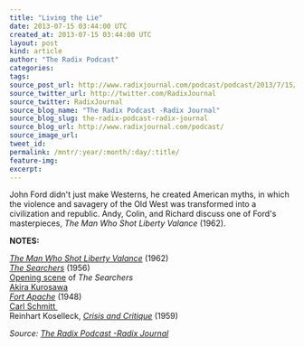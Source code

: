 ```yaml
---
title: "Living the Lie"
date: 2013-07-15 03:44:00 UTC
created_at: 2013-07-15 03:44:00 UTC
layout: post
kind: article
author: "The Radix Podcast"
categories: 
tags: 
source_post_url: http://www.radixjournal.com/podcast/podcast/2013/7/15/living-the-lie
source_twitter_url: http://twitter.com/RadixJournal
source_twitter: RadixJournal
source_blog_name: "The Radix Podcast -Radix Journal"
source_blog_slug: the-radix-podcast-radix-journal
source_blog_url: http://www.radixjournal.com/podcast/
source_image_url: 
tweet_id:
permalink: /mntr/:year/:month/:day/:title/
feature-img: 
excerpt:
---
```

<p>John Ford didn't just make Westerns, he created American myths, in which the violence and savagery of the Old West was transformed into a civilization and republic. Andy, Colin, and Richard discuss one of Ford's masterpieces, <em>The Man Who Shot Liberty Valance </em>(1962). </p>



<p><strong>NOTES: </strong></p><p><em><a href="http://www.imdb.com/title/tt0056217/">The Man Who Shot Liberty Valance</a> </em>(1962)<br><a href="http://www.imdb.com/title/tt0049730/"><em>The Searchers</em></a><span> (1956)</span><br><a href="http://www.freewebs.com/coolrda/photos/133_185_235%20Screenshots/searchers1.JPG">Opening scene</a><span> of </span><em>The Searchers</em><br><a href="https://en.wikipedia.org/wiki/Akira_Kurosawa">Akira Kurosawa</a><br><em><a href="http://www.imdb.com/title/tt0040369/">Fort Apache</a> </em><span>(1948)</span><br><a href="http://en.wikipedia.org/wiki/Carl_Schmitt">Carl Schmitt </a><br><span>Reinhart Koselleck, </span><em><a href="http://www.amazon.com/gp/product/0262611570/ref=as_li_ss_tl?ie=UTF8&amp;camp=1789&amp;creative=390957&amp;creativeASIN=0262611570&amp;linkCode=as2&amp;tag=alternativeright-20">Crisis and Critique</a> </em><span>(1959)</span></p><img src="http://ir-na.amazon-adsystem.com/e/ir?t=alterright03-20&amp;l=as2&amp;o=1&amp;a=0300172060" title="" alt=""><div class="">
    <i>Source: <a href="http://www.radixjournal.com/podcast/">The Radix Podcast -Radix Journal</a></i>
</div>
